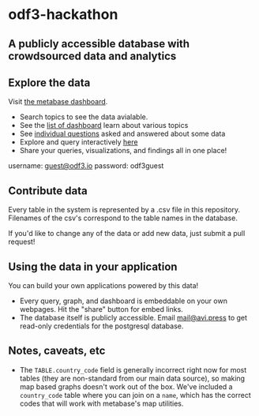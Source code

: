 # odf3-hackathon 

## A publicly accessible database with crowdsourced data and analytics

## Explore the data

Visit [the metabase dashboard](http://ec2-54-218-113-197.us-west-2.compute.amazonaws.com:3000/).

- Search topics to see the data avialable. 
- See the [list of dashboard](http://ec2-54-218-113-197.us-west-2.compute.amazonaws.com:3000/collection/root?type=dashboard) learn about various topics
- See [individual questions](http://ec2-54-218-113-197.us-west-2.compute.amazonaws.com:3000/collection/root?type=card) asked and answered about some data
- Explore and query interactively [here](http://ec2-54-218-113-197.us-west-2.compute.amazonaws.com:3000/question/new)
- Share your queries, visualizations, and findings all in one place!

username: guest@odf3.io
password: odf3guest

## Contribute data

Every table in the system is represented by a .csv file in this repository.
Filenames of the csv's correspond to the table names in the database.

If you'd like to change any of the data or add new data, just submit a pull request!

## Using the data in your application

You can build your own applications powered by this data!

- Every query, graph, and dashboard is embeddable on your own webpages. Hit the "share" button for embed links.
- The database itself is publicly accessible. Email mail@avi.press to get read-only credentials for the postgresql database.

## Notes, caveats, etc

- The `TABLE.country_code` field is generally incorrect right now for most
  tables (they are non-standard from our main data source), so making map based
  graphs doesn't work out of the box. We've included a `country_code` table
  where you can join on a `name`, which has the correct codes that will work
  with metabase's map utilities.
